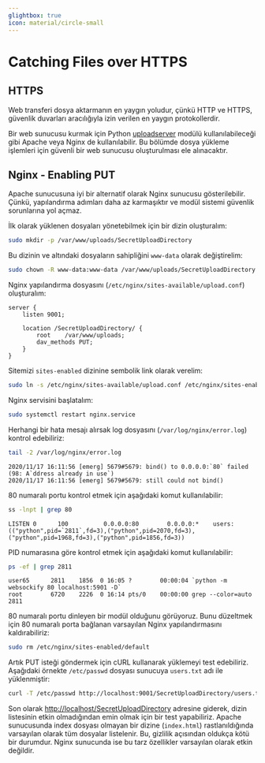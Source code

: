 ```yaml
---
glightbox: true
icon: material/circle-small
---
```


# Catching Files over HTTPS

## HTTPS

Web transferi dosya aktarmanın en yaygın yoludur, çünkü HTTP ve HTTPS, güvenlik duvarları aracılığıyla izin verilen en yaygın protokollerdir.

Bir web sunucusu kurmak için Python [uploadserver](https://github.com/Densaugeo/uploadserver) modülü kullanılabileceği gibi Apache veya Nginx de kullanılabilir. Bu bölümde dosya yükleme işlemleri için güvenli bir web sunucusu oluşturulması ele alınacaktır.

## Nginx - Enabling PUT

Apache sunucusuna iyi bir alternatif olarak Nginx sunucusu gösterilebilir. Çünkü, yapılandırma adımları daha az karmaşıktır ve modül sistemi güvenlik sorunlarına yol açmaz.

İlk olarak yüklenen dosyaları yönetebilmek için bir dizin oluşturalım:

```bash
sudo mkdir -p /var/www/uploads/SecretUploadDirectory
```

Bu dizinin ve altındaki dosyaların sahipliğini `www-data` olarak değiştirelim:

```bash
sudo chown -R www-data:www-data /var/www/uploads/SecretUploadDirectory
```

Nginx yapılandırma dosyasını (`/etc/nginx/sites-available/upload.conf`) oluşturalım:

```text title="upload.conf" linenums="1"
server {
    listen 9001;

    location /SecretUploadDirectory/ {
        root    /var/www/uploads;
        dav_methods PUT;
    }
}
```

Sitemizi `sites-enabled` dizinine sembolik link olarak verelim:

```bash
sudo ln -s /etc/nginx/sites-available/upload.conf /etc/nginx/sites-enabled/
```

Nginx servisini başlatalım:

```bash
sudo systemctl restart nginx.service
```

Herhangi bir hata mesajı alırsak log dosyasını (`/var/log/nginx/error.log`) kontrol edebiliriz:

```bash
tail -2 /var/log/nginx/error.log
```

```text title="Output"
2020/11/17 16:11:56 [emerg] 5679#5679: bind() to 0.0.0.0:`80` failed (98: A`ddress already in use`)
2020/11/17 16:11:56 [emerg] 5679#5679: still could not bind()
```

80 numaralı portu kontrol etmek için aşağıdaki komut kullanılabilir:

```bash
ss -lnpt | grep 80
```

```text title="Output"
LISTEN 0      100          0.0.0.0:80        0.0.0.0:*    users:(("python",pid=`2811`,fd=3),("python",pid=2070,fd=3),("python",pid=1968,fd=3),("python",pid=1856,fd=3))
```

PID numarasına göre kontrol etmek için aşağıdaki komut kullanılabilir:

```bash
ps -ef | grep 2811
```

```text title="Output"
user65      2811    1856  0 16:05 ?        00:00:04 `python -m websockify 80 localhost:5901 -D`
root        6720    2226  0 16:14 pts/0    00:00:00 grep --color=auto 2811
```

80 numaralı portu dinleyen bir modül olduğunu görüyoruz. Bunu düzeltmek için 80 numaralı porta bağlanan varsayılan Nginx yapılandırmasını kaldırabiliriz:

```bash
sudo rm /etc/nginx/sites-enabled/default
```

Artık PUT isteği göndermek için cURL kullanarak yüklemeyi test edebiliriz. Aşağıdaki örnekte `/etc/passwd` dosyası sunucuya `users.txt` adı ile yüklenmiştir:

```bash
curl -T /etc/passwd http://localhost:9001/SecretUploadDirectory/users.txt
```

Son olarak [http://localhost/SecretUploadDirectory](http://localhost/SecretUploadDirectory) adresine giderek, dizin listesinin etkin olmadığından emin olmak için bir test yapabiliriz. Apache sunucusunda index dosyası olmayan bir dizine (`index.html`) rastlanıldığında varsayılan olarak tüm dosyalar listelenir. Bu, gizlilik açısından oldukça kötü bir durumdur. Nginx sunucunda ise bu tarz özellikler varsayılan olarak etkin değildir.
